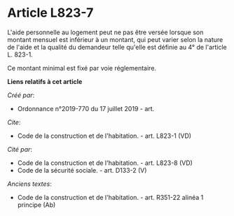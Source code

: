 # Article L823-7

L'aide personnelle au logement peut ne pas être versée lorsque son montant mensuel est inférieur à un montant, qui peut
varier selon la nature de l'aide et la qualité du demandeur telle qu'elle est définie au 4° de l'article L. 823-1. 

Ce montant minimal est fixé par voie réglementaire.

**Liens relatifs à cet article**

_Créé par_:

  - Ordonnance n°2019-770 du 17 juillet 2019 - art.

_Cite_:

  - Code de la construction et de l'habitation. - art. L823-1 (VD)

_Cité par_:

  - Code de la construction et de l'habitation. - art. L823-8 (VD)
  - Code de la sécurité sociale. - art. D133-2 (V)

_Anciens textes_:

  - Code de la construction et de l'habitation. - art. R351-22 alinéa 1 principe (Ab)

